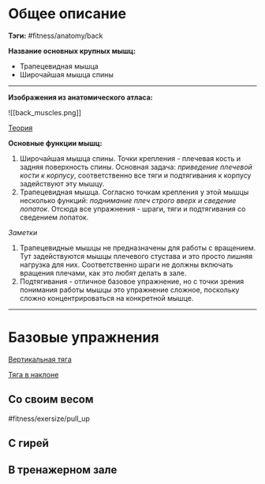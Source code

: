 # Общее описание

**Тэги:** #fitness/anatomy/back

**Название основных крупных мышц:**
* Трапецевидная мышца
* Широчайшая мышца спины

---

**Изображения из анатомического атласа:**

![[back_muscles.png]]

[Теория](https://www.youtube.com/watch?v=6EkK1ufabe0&list=PLSoGrPNV19UKh7OvaTzCaWFkEfln9BSzG&index=1)

**Основные функции мышц:**

1. Широчайшая мышца спины. Точки крепления - плечевая кость и задняя поверхность спины. Основная задача: *приведение плечевой кости к корпусу*, соответственно все тяги и подтягивания к корпусу задействуют эту мышцу.
2. Трапецевидная мышца. Согласно точкам крепления у этой мышцы несколько функций: *поднимание плеч строго вверх и сведение лопаток*. Отсюда все упражнения - шраги, тяги и подтягивания со сведением лопаток. 

*Заметки*

1. Трапецевидные мышцы не предназначены для работы с вращением. Тут задействуются мышцы плечевого стустава и это просто лишняя нагрузка для них. Соответственно шраги не должны включать вращения плечами, как это любят делать в зале.
2. Подтягивания - отличное базовое упражнение, но с точки зрения понимания работы мышцы это упражнение сложное, поскольку сложно концентрироваться на конкретной мышце.

---

# Базовые упражнения

[Вертикальная тяга](https://www.youtube.com/watch?v=pOUGaVjhsko&list=PLSoGrPNV19UKh7OvaTzCaWFkEfln9BSzG&index=2)

[Тяга в наклоне](https://www.youtube.com/watch?v=IHH-xywVrCU&list=PLSoGrPNV19UKh7OvaTzCaWFkEfln9BSzG&index=3)

## Со своим весом

#fitness/exersize/pull_up

## С гирей

## В тренажерном зале